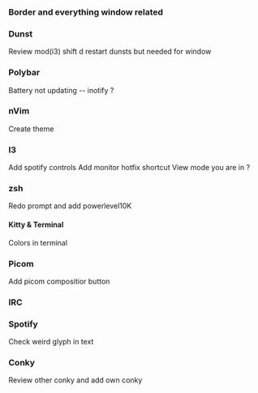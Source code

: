 ### Border and everything window related

### Dunst
Review 
mod(i3) shift d restart dunsts but needed for window

### Polybar
Battery not updating -- inotify ?

### nVim
Create theme

### I3
Add spotify controls
Add monitor hotfix shortcut
View mode you are in ?
### zsh
Redo prompt and add powerlevel10K

#### Kitty & Terminal
Colors in terminal

### Picom
Add picom compositior button

### IRC

### Spotify
Check weird glyph in text

### Conky
Review other conky and add own conky
